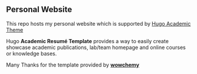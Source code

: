 ## Personal Website 

This repo hosts my personal website which is supported by [Hugo Academic Theme](https://github.com/wowchemy/starter-hugo-academic)

Hugo **Academic Resumé Template** provides a way to easily create showcase academic publications, lab/team homepage and online courses or knowledge bases.

Many Thanks for the template provided by [**wowchemy**](https://wowchemy.com/docs/)
